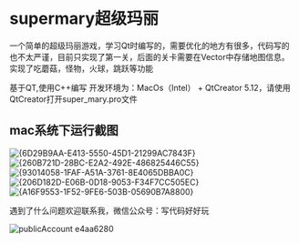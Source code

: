 # supermary超级玛丽

一个简单的超级玛丽游戏，学习Qt时编写的，需要优化的地方有很多，代码写的也不太严谨，目前只实现了第一关，后面的关卡需要在Vector中存储地图信息。
实现了吃蘑菇，怪物，火球，跳跃等功能

基于QT,使用C++编写
开发环境为：MacOs（Intel） + QtCreator 5.12，请使用QtCreator打开super_mary.pro文件

## mac系统下运行截图
![{6D29B9AA-E413-5550-45D1-21299AC7843F}](https://user-images.githubusercontent.com/63393116/113793329-9534c580-977a-11eb-8034-864b9ab6401f.JPG)
![{260B721D-28BC-E2A2-492E-486825446C55}](https://user-images.githubusercontent.com/63393116/113793359-a54ca500-977a-11eb-8e00-63bac1e4ba2a.JPG)
![{93014058-1FAF-A51A-3761-8E4065DBBA0C}](https://user-images.githubusercontent.com/63393116/113793375-b39ac100-977a-11eb-9bef-2f830171c52e.JPG)
![{206D182D-E06B-0D18-9053-F34F7CC505EC}](https://user-images.githubusercontent.com/63393116/113793400-c3b2a080-977a-11eb-9f50-44b7712d7dc3.JPG)
![{A16F9553-1F52-9FE6-503B-05690B7A8800}](https://user-images.githubusercontent.com/63393116/113793406-c8775480-977a-11eb-98fe-8082cbd393f8.JPG)

遇到了什么问题欢迎联系我，微信公众号：写代码好好玩

![publicAccount e4aa6280](https://user-images.githubusercontent.com/63393116/201521723-9da08dcd-a37a-44b4-bed5-02ddbde5d593.jpg)



